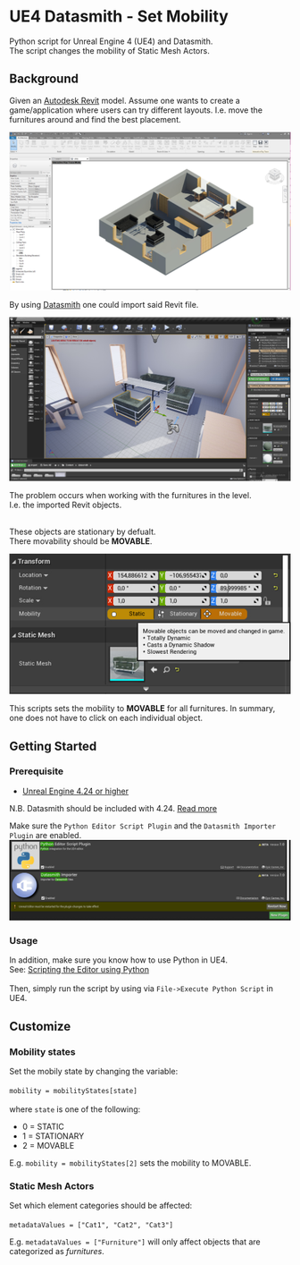 # UE4 Datasmith - Set Mobility
Python script for Unreal Engine 4 (UE4) and Datasmith.</br>
The script changes the mobility of Static Mesh Actors.

## Background
Given an [Autodesk Revit](https://www.autodesk.com/products/revit/overview) model. 
Assume one wants to create a game/application where users can try different layouts.
I.e. move the furnitures around and find the best placement. 

![Autodesk Revit 2020](/screenshots/screenshot-01.jpg?raw=true)

By using [Datasmith](https://www.unrealengine.com/en-US/datasmith) one could import said Revit file.

![Unreal Engine 4.24](/screenshots/screenshot-02.jpg?raw=true)

The problem occurs when working with the furnitures in the level.</br>
I.e. the imported Revit objects.</br></br>

These objects are stationary by defualt.</br>
There movability should be **MOVABLE**.

![Mobility](/screenshots/screenshot-03.jpg?raw=true)

This scripts sets the mobility to **MOVABLE** for all furnitures.
In summary, one does not have to click on each individual object. 

## Getting Started
### Prerequisite
* [Unreal Engine 4.24 or higher](https://www.unrealengine.com/en-US/get-now)

N.B. Datasmith should be included with 4.24. [Read more](https://docs.unrealengine.com/en-US/Support/Builds/ReleaseNotes/4_24/index.html)

Make sure the `Python Editor Script Plugin` and the `Datasmith Importer Plugin` are enabled. 
![Plugins](/screenshots/screenshot-04.jpg?raw=true)

### Usage
In addition, make sure you know how to use Python in UE4.</br>
See: [Scripting the Editor using Python](https://docs.unrealengine.com/en-US/Engine/Editor/ScriptingAndAutomation/Python/index.html)</br>
</br>
Then, simply run the script by using via `File->Execute Python Script` in UE4.

## Customize
### Mobility states
Set the mobily state by changing the variable:</br></br>
`mobility = mobilityStates[state]`</br></br>
where `state` is one of the following:
* 0 = STATIC
* 1 = STATIONARY
* 2 = MOVABLE

E.g. `mobility = mobilityStates[2]` sets the mobility to MOVABLE.

### Static Mesh Actors
Set which element categories should be affected:</br></br>
`metadataValues = ["Cat1", "Cat2", "Cat3"]`

E.g. `metadataValues = ["Furniture"]` will only affect objects that are categorized as *furnitures*.

